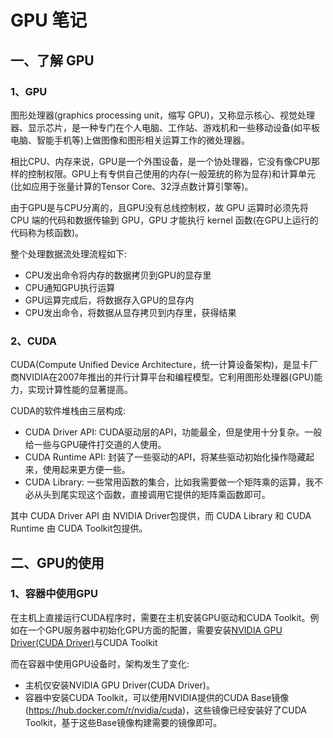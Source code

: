 # GPU 笔记

## 一、了解 GPU

### 1、GPU

图形处理器(graphics processing unit，缩写 GPU)，又称显示核心、视觉处理器、显示芯片，是一种专门在个人电脑、工作站、游戏机和一些移动设备(如平板电脑、智能手机等)上做图像和图形相关运算工作的微处理器。

相比CPU、内存来说，GPU是一个外围设备，是一个协处理器，它没有像CPU那样的控制权限。GPU上有专供自己使用的内存(一般笼统的称为显存)和计算单元(比如应用于张量计算的Tensor Core、32浮点数计算引擎等)。

由于GPU是与CPU分离的，且GPU没有总线控制权，故 GPU 运算时必须先将 CPU 端的代码和数据传输到 GPU，GPU 才能执行 kernel 函数(在GPU上运行的代码称为核函数)。

整个处理数据流处理流程如下: 
- CPU发出命令将内存的数据拷贝到GPU的显存里
- CPU通知GPU执行运算
- GPU运算完成后，将数据存入GPU的显存内
- CPU发出命令，将数据从显存拷贝到内存里，获得结果

### 2、CUDA

CUDA(Compute Unified Device Architecture，统一计算设备架构)，是显卡厂商NVIDIA在2007年推出的并行计算平台和编程模型。它利用图形处理器(GPU)能力，实现计算性能的显著提高。

CUDA的软件堆栈由三层构成: 
- CUDA Driver API: CUDA驱动层的API，功能最全，但是使用十分复杂。一般给一些与GPU硬件打交道的人使用。
- CUDA Runtime API: 封装了一些驱动的API，将某些驱动初始化操作隐藏起来，使用起来更方便一些。
- CUDA Library: 一些常用函数的集合，比如我需要做一个矩阵乘的运算，我不必从头到尾实现这个函数，直接调用它提供的矩阵乘函数即可。

其中 CUDA Driver API 由 NVIDIA Driver包提供，而 CUDA Library 和 CUDA Runtime 由 CUDA Toolkit包提供。


## 二、GPU的使用

### 1、容器中使用GPU
在主机上直接运行CUDA程序时，需要在主机安装GPU驱动和CUDA Toolkit。例如在一个GPU服务器中初始化GPU方面的配置，需要安装[NVIDIA GPU Driver(CUDA Driver)](https://www.nvidia.com/download/index.aspx)与CUDA Toolkit

而在容器中使用GPU设备时，架构发生了变化: 
- 主机仅安装NVIDIA GPU Driver(CUDA Driver)。
- 容器中安装CUDA Toolkit，可以使用NVIDIA提供的CUDA Base镜像(https://hub.docker.com/r/nvidia/cuda)，这些镜像已经安装好了CUDA Toolkit，基于这些Base镜像构建需要的镜像即可。
